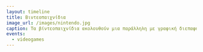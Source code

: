 ```yaml
---
layout: timeline 
title: Βιντεοπαιχνίδια 
image_url: /images/nintendo.jpg
caption: Τα βίντεοπαιχνίδια ακολουθούν μια παράλληλη με γραφική διεπαφή διαδρομή, με διαφορετικά είδη γραφικών, καθώς και άλλες μεταφορές για την αλληλεπίδραση με τον χρήστη. 
events:
  - videogames
---
```

